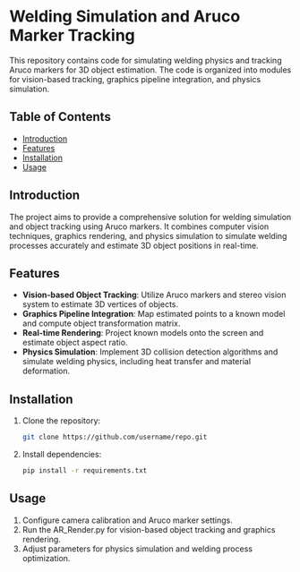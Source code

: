 
# Welding Simulation and Aruco Marker Tracking

This repository contains code for simulating welding physics and tracking Aruco markers for 3D object estimation. The code is organized into modules for vision-based tracking, graphics pipeline integration, and physics simulation.

## Table of Contents
- [Introduction](#introduction)
- [Features](#features)
- [Installation](#installation)
- [Usage](#usage)

## Introduction

The project aims to provide a comprehensive solution for welding simulation and object tracking using Aruco markers. It combines computer vision techniques, graphics rendering, and physics simulation to simulate welding processes accurately and estimate 3D object positions in real-time.

## Features

- **Vision-based Object Tracking**: Utilize Aruco markers and stereo vision system to estimate 3D vertices of objects.
- **Graphics Pipeline Integration**: Map estimated points to a known model and compute object transformation matrix.
- **Real-time Rendering**: Project known models onto the screen and estimate object aspect ratio.
- **Physics Simulation**: Implement 3D collision detection algorithms and simulate welding physics, including heat transfer and material deformation.

## Installation

1. Clone the repository:

   ```bash
   git clone https://github.com/username/repo.git
   ```

2. Install dependencies:

   ```bash
   pip install -r requirements.txt
   ```

## Usage

1. Configure camera calibration and Aruco marker settings.
2. Run the AR_Render.py for vision-based object tracking and graphics rendering.
3. Adjust parameters for physics simulation and welding process optimization.

